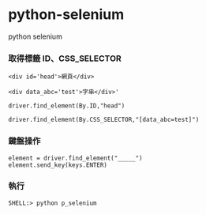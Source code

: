 # python-selenium
python selenium

### 取得標籤 ID、CSS_SELECTOR

`<div id='head'>網頁</div>`

`<div data_abc='test'>字串</div>'`

```CMD
driver.find_element(By.ID,"head")

driver.find_element(By.CSS_SELECTOR,"[data_abc=test]")
```

### 鍵盤操作

```CMD
element = driver.find_element("_____")
element.send_key(keys.ENTER)
```

### 執行

`SHELL:> python p_selenium`
